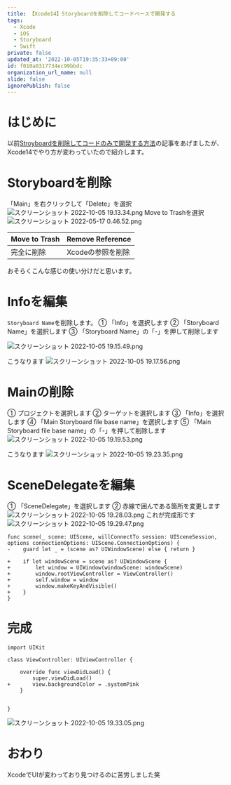 ```yaml
---
title: 【Xcode14】Storyboardを削除してコードベースで開発する
tags:
  - Xcode
  - iOS
  - Storyboard
  - Swift
private: false
updated_at: '2022-10-05T19:35:33+09:00'
id: f010a0317734ec99bbdc
organization_url_name: null
slide: false
ignorePublish: false
---
```

# はじめに
以前[Stroyboardを削除してコードのみで開発する方法](https://qiita.com/SNQ-2001/items/d680d8bb4a73106bdefb)の記事をあげましたが、Xcode14でやり方が変わっていたので紹介します。

# Storyboardを削除
「Main」を右クリックして「Delete」を選択
![スクリーンショット 2022-10-05 19.13.34.png](https://qiita-image-store.s3.ap-northeast-1.amazonaws.com/0/1745371/ff81293e-a969-7760-4735-68e3be33a287.png)
Move to Trashを選択
![スクリーンショット 2022-05-17 0.46.52.png](https://qiita-image-store.s3.ap-northeast-1.amazonaws.com/0/1745371/1e98c549-eb4c-fb73-41c2-910082437a58.png)

|Move to Trash|Remove Reference|
|-|-|
|完全に削除|Xcodeの参照を削除|

おそらくこんな感じの使い分けだと思います。

# Infoを編集
`Storyboard Name`を削除します。
① 「Info」を選択します
② 「Storyboard Name」を選択します
③ 「Storyboard Name」の「-」を押して削除します

![スクリーンショット 2022-10-05 19.15.49.png](https://qiita-image-store.s3.ap-northeast-1.amazonaws.com/0/1745371/9a5bfea8-412d-820e-7fb2-2827f2f8dfc9.png)

こうなります
![スクリーンショット 2022-10-05 19.17.56.png](https://qiita-image-store.s3.ap-northeast-1.amazonaws.com/0/1745371/ae75c99a-8237-c8e2-7f57-743234fd6da2.png)

# Mainの削除
① プロジェクトを選択します
② ターゲットを選択します
③ 「Info」を選択します
④ 「Main Storyboard file base name」を選択します
⑤ 「Main Storyboard file base name」の「-」を押して削除します
![スクリーンショット 2022-10-05 19.19.53.png](https://qiita-image-store.s3.ap-northeast-1.amazonaws.com/0/1745371/ddb6b81b-739d-99b6-b2dc-8f550e1c98bc.png)

こうなります
![スクリーンショット 2022-10-05 19.23.35.png](https://qiita-image-store.s3.ap-northeast-1.amazonaws.com/0/1745371/7a3ae933-8f1b-1f66-c1bb-336e192e301b.png)

# SceneDelegateを編集
① 「SceneDelegate」を選択します
② 赤線で囲んである箇所を変更します
![スクリーンショット 2022-10-05 19.28.03.png](https://qiita-image-store.s3.ap-northeast-1.amazonaws.com/0/1745371/1d25fca1-658d-7f0a-efc7-a2640269c802.png)
これが完成形です
![スクリーンショット 2022-10-05 19.29.47.png](https://qiita-image-store.s3.ap-northeast-1.amazonaws.com/0/1745371/c90f27ae-61c7-aba6-7384-31ea6c13afc5.png)

```diff_swift
func scene(_ scene: UIScene, willConnectTo session: UISceneSession, options connectionOptions: UIScene.ConnectionOptions) {
-    guard let _ = (scene as? UIWindowScene) else { return }

+    if let windowScene = scene as? UIWindowScene {
+        let window = UIWindow(windowScene: windowScene)
+        window.rootViewController = ViewController()
+        self.window = window
+        window.makeKeyAndVisible()
+    }
}
```

# 完成
```diff_swift
import UIKit

class ViewController: UIViewController {

    override func viewDidLoad() {
        super.viewDidLoad()
+       view.backgroundColor = .systemPink
    }


}
```

![スクリーンショット 2022-10-05 19.33.05.png](https://qiita-image-store.s3.ap-northeast-1.amazonaws.com/0/1745371/466d3311-1936-0dbe-ce7f-3e418157112a.png)


# おわり
XcodeでUIが変わっており見つけるのに苦労しました笑
